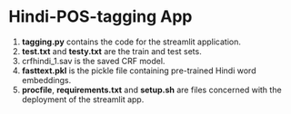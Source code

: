# Hindi-POS-tagging App

1. **tagging.py** contains the code for the streamlit application.
2. **test.txt** and **testy.txt** are the train and test sets.
3. crfhindi_1.sav is the saved CRF model.
4. **fasttext.pkl** is the pickle file containing pre-trained Hindi word embeddings.
5. **procfile**, **requirements.txt** and **setup.sh** are files concerned with the deployment of the streamlit app.
